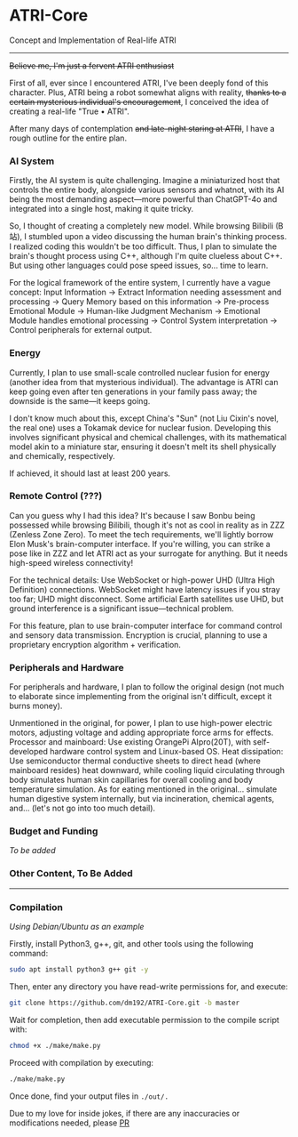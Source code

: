# ATRI-Core
Concept and Implementation of Real-life ATRI

-------------

~~Believe me, I'm just a fervent ATRI enthusiast~~

First of all, ever since I encountered ATRI, I've been deeply fond of this character. Plus, ATRI being a robot somewhat aligns with reality, ~~thanks to a certain mysterious individual's encouragement~~, I conceived the idea of creating a real-life "True • ATRI".

After many days of contemplation ~~and late-night staring at ATRI~~, I have a rough outline for the entire plan.

### AI System
Firstly, the AI system is quite challenging. Imagine a miniaturized host that controls the entire body, alongside various sensors and whatnot, with its AI being the most demanding aspect—more powerful than ChatGPT-4o and integrated into a single host, making it quite tricky.

So, I thought of creating a completely new model. While browsing Bilibili (B站), I stumbled upon a video discussing the human brain's thinking process. I realized coding this wouldn't be too difficult. Thus, I plan to simulate the brain's thought process using C++, although I'm quite clueless about C++. But using other languages could pose speed issues, so... time to learn.

For the logical framework of the entire system, I currently have a vague concept: Input Information → Extract Information needing assessment and processing → Query Memory based on this information → Pre-process Emotional Module → Human-like Judgment Mechanism → Emotional Module handles emotional processing → Control System interpretation → Control peripherals for external output.

### Energy
Currently, I plan to use small-scale controlled nuclear fusion for energy (another idea from that mysterious individual). The advantage is ATRI can keep going even after ten generations in your family pass away; the downside is the same—it keeps going.

I don't know much about this, except China's "Sun" (not Liu Cixin's novel, the real one) uses a Tokamak device for nuclear fusion. Developing this involves significant physical and chemical challenges, with its mathematical model akin to a miniature star, ensuring it doesn't melt its shell physically and chemically, respectively.

If achieved, it should last at least 200 years.

### Remote Control (???)
Can you guess why I had this idea? It's because I saw Bonbu being possessed while browsing Bilibili, though it's not as cool in reality as in ZZZ (Zenless Zone Zero). To meet the tech requirements, we'll lightly borrow Elon Musk's brain-computer interface. If you're willing, you can strike a pose like in ZZZ and let ATRI act as your surrogate for anything. But it needs high-speed wireless connectivity!

For the technical details: Use WebSocket or high-power UHD (Ultra High Definition) connections. WebSocket might have latency issues if you stray too far; UHD might disconnect. Some artificial Earth satellites use UHD, but ground interference is a significant issue—technical problem.

For this feature, plan to use brain-computer interface for command control and sensory data transmission. Encryption is crucial, planning to use a proprietary encryption algorithm + verification.

### Peripherals and Hardware
For peripherals and hardware, I plan to follow the original design (not much to elaborate since implementing from the original isn't difficult, except it burns money).

Unmentioned in the original, for power, I plan to use high-power electric motors, adjusting voltage and adding appropriate force arms for effects. Processor and mainboard: Use existing OrangePi AIpro(20T), with self-developed hardware control system and Linux-based OS. Heat dissipation: Use semiconductor thermal conductive sheets to direct head (where mainboard resides) heat downward, while cooling liquid circulating through body simulates human skin capillaries for overall cooling and body temperature simulation. As for eating mentioned in the original... simulate human digestive system internally, but via incineration, chemical agents, and... (let's not go into too much detail).

### Budget and Funding
*To be added*

### Other Content, To Be Added

-------------

### Compilation
*Using Debian/Ubuntu as an example*

Firstly, install Python3, g++, git, and other tools using the following command:
```bash
sudo apt install python3 g++ git -y
```
Then, enter any directory you have read-write permissions for, and execute:
```bash
git clone https://github.com/dm192/ATRI-Core.git -b master
```
Wait for completion, then add executable permission to the compile script with:
```bash
chmod +x ./make/make.py
```
Proceed with compilation by executing:
```bash
./make/make.py
```
Once done, find your output files in `./out/.`
 
Due to my love for inside jokes, if there are any inaccuracies or modifications needed, please [PR](https://github.com/dm192/ATRI-Core/pulls)
